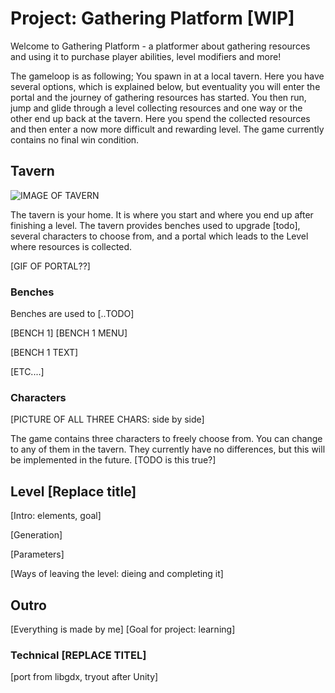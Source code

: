 # Project: Gathering Platform [WIP]

Welcome to Gathering Platform - a platformer about gathering resources and using it to purchase player abilities, level modifiers and more!

The gameloop is as following; You spawn in at a local tavern. Here you have several options, which is explained below, but eventuality you will enter the portal and the journey of gathering resources has started. You then run, jump and glide through a level collecting resources and one way or the other end up back at the tavern. Here you spend the collected resources and then enter a now more difficult and rewarding level. The game currently contains no final win condition.

## Tavern

![IMAGE OF TAVERN](https://github.com/judo347/Project-GatheringPlatform/GIFS/img/homebase.PNG)

The tavern is your home. It is where you start and where you end up after finishing a level. The tavern provides benches used to upgrade [todo], several characters to choose from, and a portal which leads to the Level where resources is collected.

[GIF OF PORTAL??]

### Benches

Benches are used to [..TODO]

[BENCH 1] [BENCH 1 MENU]

[BENCH 1 TEXT]

[ETC....]

### Characters

[PICTURE OF ALL THREE CHARS: side by side]

The game contains three characters to freely choose from. You can change to any of them in the tavern. They currently have no differences, but this will be implemented in the future. [TODO is this true?]

## Level [Replace title]

[Intro: elements, goal]

[Generation]

[Parameters]

[Ways of leaving the level: dieing and completing it]



## Outro

[Everything is made by me] [Goal for project: learning]

### Technical [REPLACE TITEL]

[port from libgdx, tryout after Unity]